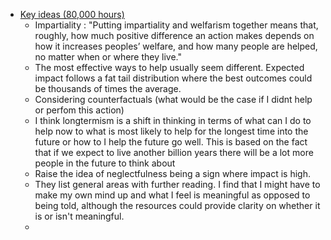 - [Key ideas (80,000 hours)](https://80000hours.org/key-ideas/)
    - Impartiality : "Putting impartiality and welfarism together means that, roughly, how much positive difference an action makes depends on how it increases peoples’ welfare, and how many people are helped, no matter when or where they live."
    - The most effective ways to help usually seem different. Expected impact follows a fat tail distribution where the best outcomes could be thousands of times the average.
    - Considering counterfactuals (what would be the case if I didnt help or perfom this action)
    - I think longtermism is a shift in thinking in terms of what can I do to help now to what is most likely to help for the longest time into the future or how to I help the future go well. This is based on the fact that if we expect to live another billion years there will be a lot more people in the future to think about
    - Raise the idea of neglectfulness being a sign where impact is high. 
    - They list general areas with further reading. I find that I might have to make my own mind up and what I feel is meaningful as opposed to being told, although the resources could provide clarity on whether it is or isn't meaningful.
    - 

